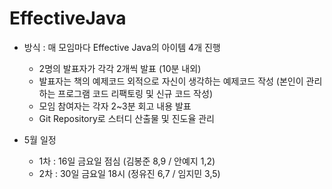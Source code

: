 # EffectiveJava

* 방식 : 매 모임마다 Effective Java의 아이템 4개 진행
   * 2명의 발표자가 각각 2개씩 발표 (10분 내외)
   * 발표자는 책의 예제코드 외적으로 자신이 생각하는 예제코드 작성 (본인이 관리하는 프로그램 코드 리팩토링 및 신규 코드 작성)
   * 모임 참여자는 각자 2~3분 회고 내용 발표
   * Git Repository로 스터디 산출물 및 진도율 관리

* 5월 일정
   * 1차 : 16일 금요일 점심 (김봉준 8,9 /  안예지 1,2)
   * 2차 : 30일 금요일 18시 (정유진 6,7 /  임지민 3,5)
